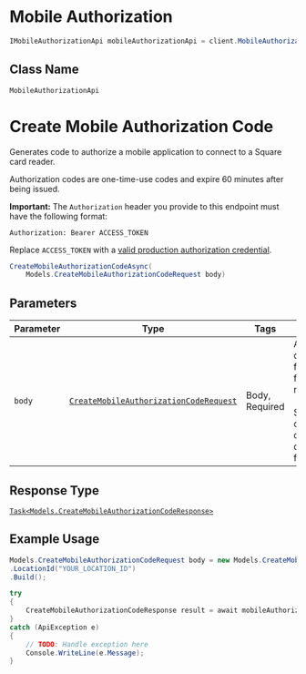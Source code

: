 # Mobile Authorization

```csharp
IMobileAuthorizationApi mobileAuthorizationApi = client.MobileAuthorizationApi;
```

## Class Name

`MobileAuthorizationApi`


# Create Mobile Authorization Code

Generates code to authorize a mobile application to connect to a Square card reader.

Authorization codes are one-time-use codes and expire 60 minutes after being issued.

__Important:__ The `Authorization` header you provide to this endpoint must have the following format:

```
Authorization: Bearer ACCESS_TOKEN
```

Replace `ACCESS_TOKEN` with a
[valid production authorization credential](https://developer.squareup.com/docs/build-basics/access-tokens).

```csharp
CreateMobileAuthorizationCodeAsync(
    Models.CreateMobileAuthorizationCodeRequest body)
```

## Parameters

| Parameter | Type | Tags | Description |
|  --- | --- | --- | --- |
| `body` | [`CreateMobileAuthorizationCodeRequest`](../../doc/models/create-mobile-authorization-code-request.md) | Body, Required | An object containing the fields to POST for the request.<br><br>See the corresponding object definition for field details. |

## Response Type

[`Task<Models.CreateMobileAuthorizationCodeResponse>`](../../doc/models/create-mobile-authorization-code-response.md)

## Example Usage

```csharp
Models.CreateMobileAuthorizationCodeRequest body = new Models.CreateMobileAuthorizationCodeRequest.Builder()
.LocationId("YOUR_LOCATION_ID")
.Build();

try
{
    CreateMobileAuthorizationCodeResponse result = await mobileAuthorizationApi.CreateMobileAuthorizationCodeAsync(body);
}
catch (ApiException e)
{
    // TODO: Handle exception here
    Console.WriteLine(e.Message);
}
```

